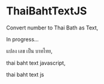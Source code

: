 # ThaiBahtTextJS
Convert number to Thai Bath as Text, 

In progress...

แปลง เลข เป็น บาทไทย, 

thai baht text javascript,

thai baht text js
